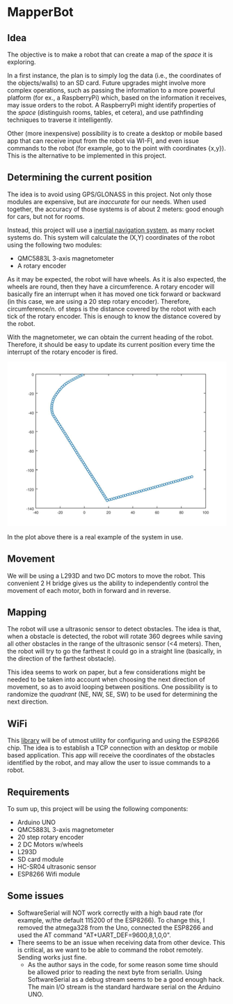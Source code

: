 # MapperBot

## Idea

The objective is to make a robot that can create a map of the *space* it is exploring.

In a first instance, the plan is to simply log the data (i.e., the coordinates of the objects/walls) to an SD card. Future upgrades might involve more complex operations, such as passing the information to a more powerful platform (for ex., a RaspberryPi) which, based on the information it receives, may issue orders to the robot. A RaspberryPi might identify properties of the *space* (distinguish rooms, tables, et cetera), and use pathfinding techniques to traverse it intelligently.

Other (more inexpensive) possibility is to create a desktop or mobile based app that can receive input from the robot via WI-FI, and even issue commands to the robot (for example, go to the point with coordinates {x,y}). This is the alternative to be implemented in this project.

## Determining the current position

The idea is to avoid using GPS/GLONASS in this project. Not only those modules are expensive, but are *inaccurate* for our needs. When used together, the accuracy of those systems is of about 2 meters: good enough for cars, but not for rooms.

Instead, this project will use a [inertial navigation system](https://en.wikipedia.org/wiki/Inertial_navigation_system), as many rocket systems do. This system will calculate the (X,Y) coordinates of the robot using the following two modules:

- QMC5883L 3-axis magnetometer
- A rotary encoder

As it may be expected, the robot will have wheels. As it is also expected, the wheels are round, then they have a circumference. A rotary encoder will basically fire an interrupt when it has moved one tick forward or backward (in this case, we are using a 20 step rotary encoder). Therefore, circumference/n. of steps is the distance covered by the robot with each tick of the rotary encoder. This is enough to know the distance covered by the robot.

With the magnetometer, we can obtain the current heading of the robot. Therefore, it should be easy to update its current position every time the interrupt of the rotary encoder is fired.

<p align="center">
  <img src="pictures/nav_example.jpg" alt="navigation example graph"/>
</p>

In the plot above there is a real example of the system in use.

## Movement

We will be using a L293D and two DC motors to move the robot. This convenient 2 H bridge gives us the ability to independently control the movement of each motor, both in forward and in reverse.

## Mapping

The robot will use a ultrasonic sensor to detect obstacles. The idea is that, when a obstacle is detected, the robot will rotate 360 degrees while saving all other obstacles in the range of the ultrasonic sensor (<4 meters). Then, the robot will try to go the farthest it could go in a straight line (basically, in the direction of the farthest obstacle). 

This idea seems to work on paper, but a few considerations might be needed to be taken into account when choosing the next direction of movement, so as to avoid looping between positions. One possibility is to randomize the *quadrant* (NE, NW, SE, SW) to be used for determining the next direction.

## WiFi

This [library](https://github.com/ekstrand/ESP8266wifi) will be of utmost utility for configuring and using the ESP8266 chip. The idea is to establish a TCP connection with an desktop or mobile based application. This app will receive the coordinates of the obstacles identified by the robot, and may allow the user to issue commands to a robot.

## Requirements

To sum up, this project will be using the following components:

- Arduino UNO
- QMC5883L 3-axis magnetometer
- 20 step rotary encoder
- 2 DC Motors w/wheels
- L293D
- SD card module
- HC-SR04 ultrasonic sensor
- ESP8266 Wifi module

## Some issues

- SoftwareSerial will NOT work correctly with a high baud rate (for example, w/the default 115200 of the ESP8266). To change this, I removed the atmega328 from the Uno, connected the ESP8266 and used the AT command "AT+UART_DEF=9600,8,1,0,0".
- There seems to be an issue when receiving data from other device. This is critical, as we want to be able to command the robot remotely. Sending works just fine. 
	* As the author says in the code, for some reason some time should be allowed prior to reading the next byte from serialIn. Using SoftwareSerial as a debug stream seems to be a good enough hack. The main I/O stream is the standard hardware serial on the Arduino UNO.

